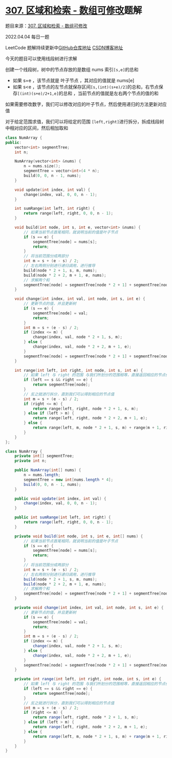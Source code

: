 # [307. 区域和检索 - 数组可修改](https://leetcode-cn.com/problems/range-sum-query-mutable/)题解

题目来源：[307. 区域和检索 - 数组可修改](https://leetcode-cn.com/problems/range-sum-query-mutable/)

2022.04.04 每日一题

LeetCode 题解持续更新中[GitHub仓库地址](https://github.com/SleepingXiaoming/LeetCode-Problem-Solution.git) [CSDN博客地址](https://blog.csdn.net/qq_46176960/category_11617162.html)

今天的题目可以使用线段树进行求解

创建一个线段树，树中的节点存放的是数组 nums 索引`[s,e]`的总和

-   如果 s=e ，该节点就是 叶子节点 ，其对应的值就是 nums[e]
-   如果 s<e ，该节点的左节点就保存区间`[s,(int)(s+e)/2]`的总和，右节点保存`[(int)(s+e)/2+1,e]`的总和 ，当前节点的值就是左右两个节点的值的和

如果需要修改数字，我们可以修改对应的叶子节点，然后使用递归的方法更新对应值

对于给定范围求值，我们可以将给定的范围 `[left,right]`进行拆分，拆成线段树中相对应的区间，然后相加取和

```C++ [ ]
class NumArray {
public:
    vector<int> segmentTree;
    int n;

    NumArray(vector<int> &nums) {
        n = nums.size();
        segmentTree = vector<int>(4 * n);
        build(0, 0, n - 1, nums);
    }

    void update(int index, int val) {
        change(index, val, 0, 0, n - 1);
    }

    int sumRange(int left, int right) {
        return range(left, right, 0, 0, n - 1);
    }

    void build(int node, int s, int e, vector<int> &nums) {
        // 如果当前节点首尾相同，就说明当前的值是叶子节点
        if (s == e) {
            segmentTree[node] = nums[s];
            return;
        }
        // 将当前范围分成两部分
        int m = s + (e - s) / 2;
        // 左右两侧分别进行递归调用，进行推导
        build(node * 2 + 1, s, m, nums);
        build(node * 2 + 2, m + 1, e, nums);
        // 求解两个和
        segmentTree[node] = segmentTree[node * 2 + 1] + segmentTree[node * 2 + 2];
    }

    void change(int index, int val, int node, int s, int e) {
        // 更新节点的值，并且更新树
        if (s == e) {
            segmentTree[node] = val;
            return;
        }
        int m = s + (e - s) / 2;
        if (index <= m) {
            change(index, val, node * 2 + 1, s, m);
        } else {
            change(index, val, node * 2 + 2, m + 1, e);
        }
        segmentTree[node] = segmentTree[node * 2 + 1] + segmentTree[node * 2 + 2];
    }

    int range(int left, int right, int node, int s, int e) {
        // 如果 left 与 right 的范围 与我们所划分的范围相等，直接返回相应的节点值可以
        if (left == s && right == e) {
            return segmentTree[node];
        }
        // 反之就进行拆分，直到我们可以得到相应的节点值
        int m = s + (e - s) / 2;
        if (right <= m) {
            return range(left, right, node * 2 + 1, s, m);
        } else if (left > m) {
            return range(left, right, node * 2 + 2, m + 1, e);
        } else {
            return range(left, m, node * 2 + 1, s, m) + range(m + 1, right, node * 2 + 2, m + 1, e);
        }
    }
};

```

```Java [ ]
class NumArray {
    private int[] segmentTree;
    private int n;

    public NumArray(int[] nums) {
        n = nums.length;
        segmentTree = new int[nums.length * 4];
        build(0, 0, n - 1, nums);
    }

    public void update(int index, int val) {
        change(index, val, 0, 0, n - 1);
    }

    public int sumRange(int left, int right) {
        return range(left, right, 0, 0, n - 1);
    }

    private void build(int node, int s, int e, int[] nums) {
        // 如果当前节点首尾相同，就说明当前的值是叶子节点
        if (s == e) {
            segmentTree[node] = nums[s];
            return;
        }
        // 将当前范围分成两部分
        int m = s + (e - s) / 2;
        // 左右两侧分别进行递归调用，进行推导
        build(node * 2 + 1, s, m, nums);
        build(node * 2 + 2, m + 1, e, nums);
        // 求解两个和
        segmentTree[node] = segmentTree[node * 2 + 1] + segmentTree[node * 2 + 2];
    }

    private void change(int index, int val, int node, int s, int e) {
        // 更新节点的值，并且更新树
        if (s == e) {
            segmentTree[node] = val;
            return;
        }
        int m = s + (e - s) / 2;
        if (index <= m) {
            change(index, val, node * 2 + 1, s, m);
        } else {
            change(index, val, node * 2 + 2, m + 1, e);
        }
        segmentTree[node] = segmentTree[node * 2 + 1] + segmentTree[node * 2 + 2];
    }

    private int range(int left, int right, int node, int s, int e) {
        // 如果 left 与 right 的范围 与我们所划分的范围相等，直接返回相应的节点值可以
        if (left == s && right == e) {
            return segmentTree[node];
        }
        // 反之就进行拆分，直到我们可以得到相应的节点值
        int m = s + (e - s) / 2;
        if (right <= m) {
            return range(left, right, node * 2 + 1, s, m);
        } else if (left > m) {
            return range(left, right, node * 2 + 2, m + 1, e);
        } else {
            return range(left, m, node * 2 + 1, s, m) + range(m + 1, right, node * 2 + 2, m + 1, e);
        }
    }
}
```

